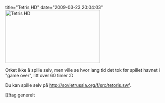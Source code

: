 title="Tetris HD"
date="2009-03-23 20:04:03"
<a href="http://pjatt.net/images/2009/03/tetris.png"><img src="http://pjatt.net/images/2009/03/tetris-300x168.png" alt="Tetris HD" title="Tetris HD" width="300" height="168" class="aligncenter size-medium wp-image-834"  /></a>

Orket ikke å spille selv, men ville se hvor lang tid det tok før spillet havnet i "game over", litt over 60 timer :D

Du kan spille selv på <a href="http://sovietrussia.org/f/src/tetoris.swf">http://sovietrussia.org/f/src/tetoris.swf</a>.

[[!tag  generelt
